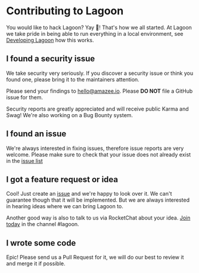 # Contributing to Lagoon

You would like to hack Lagoon? Yay 🎉! That's how we all started. At Lagoon we take pride in being able to run everything in a local environment, see [Developing Lagoon](https://github.com/AlannaBurke/lagoon/tree/ccda4cc7f8f876d95e72c39c5c20a74abfacce70/developing_lagoon/index.md) how this works.

## I found a security issue

We take security very seriously. If you discover a security issue or think you found one, please bring it to the maintainers attention.

Please send your findings to hello@amazee.io. Please **DO NOT** file a GitHub issue for them.

Security reports are greatly appreciated and will receive public Karma and Swag! We're also working on a Bug Bounty system.

## I found an issue

We're always interested in fixing issues, therefore issue reports are very welcome. Please make sure to check that your issue does not already exist in the [issue list](https://github.com/amazeeio/lagoon/issues)

## I got a feature request or idea

Cool! Just create an [issue](https://github.com/amazeeio/lagoon/issues) and we're happy to look over it. We can't guarantee though that it will be implemented. But we are always interested in hearing ideas where we can bring Lagoon to.

Another good way is also to talk to us via RocketChat about your idea. [Join today](https://amazeeio.rocket.chat/) in the channel \#lagoon.

## I wrote some code

Epic! Please send us a Pull Request for it, we will do our best to review it and merge it if possible.

